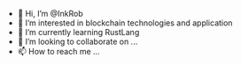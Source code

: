 - 👋 Hi, I’m @InkRob
- 👀 I’m interested in blockchain technologies and application
- 🌱 I’m currently learning RustLang
- 💞️ I’m looking to collaborate on ...
- 📫 How to reach me ...

<!---
InkRob/InkRob is a ✨ special ✨ repository because its `README.md` (this file) appears on your GitHub profile.
You can click the Preview link to take a look at your changes.
--->
